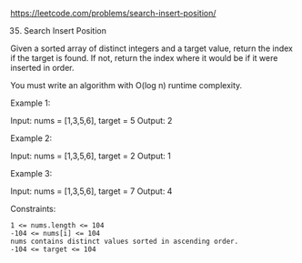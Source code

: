 https://leetcode.com/problems/search-insert-position/

35. Search Insert Position


Given a sorted array of distinct integers and a target value, return the index if the target is found. If not, return the index where it would be if it were inserted in order.

You must write an algorithm with O(log n) runtime complexity.



Example 1:

Input: nums = [1,3,5,6], target = 5
Output: 2

Example 2:

Input: nums = [1,3,5,6], target = 2
Output: 1

Example 3:

Input: nums = [1,3,5,6], target = 7
Output: 4



Constraints:

    1 <= nums.length <= 104
    -104 <= nums[i] <= 104
    nums contains distinct values sorted in ascending order.
    -104 <= target <= 104

